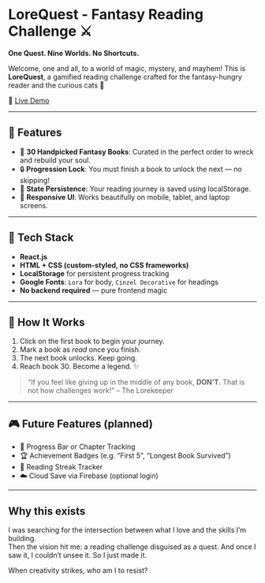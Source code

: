 # LoreQuest - Fantasy Reading Challenge ⚔️

**One Quest. Nine Worlds. No Shortcuts.**

Welcome, one and all, to a world of magic, mystery, and mayhem! This is **LoreQuest**, a gamified reading challenge crafted for the fantasy-hungry reader and the curious cats 👀 

🔗 [Live Demo](my-live-link.com)

---

## 🌟 Features

- 📜 **30 Handpicked Fantasy Books**: Curated in the perfect order to wreck and rebuild your soul.
- 🔒 **Progression Lock**: You must finish a book to unlock the next — no skipping!
- 🧠 **State Persistence**: Your reading journey is saved using localStorage.
- 🧭 **Responsive UI**: Works beautifully on mobile, tablet, and laptop screens.

---

## 🚀 Tech Stack

- **React.js**
- **HTML + CSS (custom-styled, no CSS frameworks)**
- **LocalStorage** for persistent progress tracking
- **Google Fonts**: `Lora` for body, `Cinzel Decorative` for headings
- **No backend required** — pure frontend magic

---


## 🧙 How It Works

1. Click on the first book to begin your journey.
2. Mark a book as *read* once you finish.
3. The next book unlocks. Keep going.
4. Reach book 30. Become a legend. ✨

> “If you feel like giving up in the middle of any book, **DON’T.** That is not how challenges work!” – The Lorekeeper

---

## 🎮 Future Features (planned)

- 📖 Progress Bar or Chapter Tracking
- 🏆 Achievement Badges (e.g. “First 5”, “Longest Book Survived”)
- 📆 Reading Streak Tracker
- ☁️ Cloud Save via Firebase (optional login)

---

## Why this exists

I was searching for the intersection between what I love and the skills I’m building.  
Then the vision hit me: a reading challenge disguised as a quest. And once I saw it, I couldn’t unsee it. So I just made it.

When creativity strikes, who am I to resist? 
